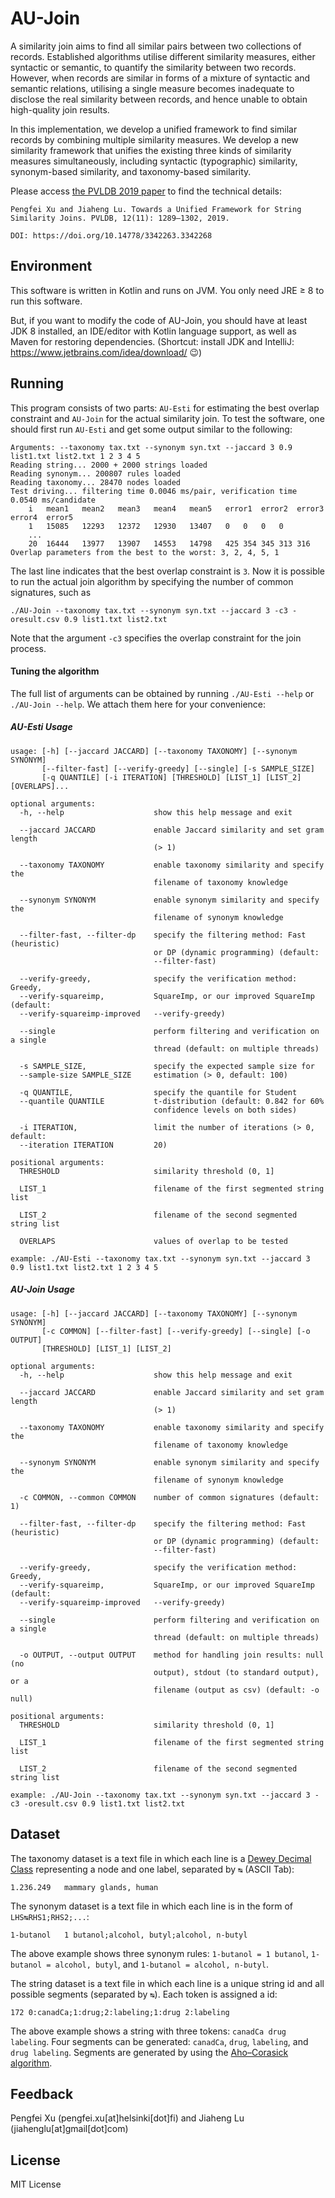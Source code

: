 
# AU-Join

A similarity join aims to find all similar pairs between two collections of records. Established algorithms utilise different similarity measures, either syntactic or semantic, to quantify the similarity between two records. However, when records are similar in forms of a mixture of syntactic and semantic relations, utilising a single measure becomes inadequate to disclose the real similarity between records, and hence unable to obtain high-quality join results.
    
In this implementation, we develop a unified framework to find similar records by combining multiple similarity measures.  We  develop a new similarity framework that unifies the existing three kinds of similarity measures simultaneously, including syntactic (typographic) similarity, synonym-based similarity, and taxonomy-based similarity. 

Please access [the PVLDB 2019 paper](https://www.cs.helsinki.fi/u/jilu/documents/P1131_Lu.pdf) to find the technical details:

```
Pengfei Xu and Jiaheng Lu. Towards a Unified Framework for String Similarity Joins. PVLDB, 12(11): 1289–1302, 2019.

DOI: https://doi.org/10.14778/3342263.3342268
```



## Environment

This software is written in Kotlin and runs on JVM. You only need JRE ≥ 8 to run this software.

But, if you want to modify the code of AU-Join, you should have at least JDK 8 installed, an IDE/editor with Kotlin language support, as well as Maven for restoring dependencies. (Shortcut: install JDK and IntelliJ: https://www.jetbrains.com/idea/download/ 😉)


## Running

This program consists of two parts: `AU-Esti` for estimating the best overlap constraint and `AU-Join` for the actual similarity join. To test the software, one should first run `AU-Esti` and get some output similar to the following:

```
Arguments: --taxonomy tax.txt --synonym syn.txt --jaccard 3 0.9 list1.txt list2.txt 1 2 3 4 5
Reading string... 2000 + 2000 strings loaded
Reading synonym... 200807 rules loaded
Reading taxonomy... 28470 nodes loaded
Test driving... filtering time 0.0046 ms/pair, verification time 0.0540 ms/candidate
	i	mean1	mean2	mean3	mean4	mean5	error1	error2	error3	error4	error5	
	1	15085	12293	12372	12930	13407	0	0	0	0
	...
	20	16444	13977	13907	14553	14798	425	354	345	313	316	
Overlap parameters from the best to the worst: 3, 2, 4, 5, 1
```

The last line indicates that the best overlap constraint is `3`. Now it is possible to run the actual join algorithm by specifying the number of common signatures, such as

```
./AU-Join --taxonomy tax.txt --synonym syn.txt --jaccard 3 -c3 -oresult.csv 0.9 list1.txt list2.txt
```
Note that the argument `-c3` specifies the overlap constraint for the join process.

#### Tuning the algorithm

The full list of arguments can be obtained by running `./AU-Esti --help` or `./AU-Join --help`. We attach them here for your convenience:

##### AU-Esti Usage

```
usage: [-h] [--jaccard JACCARD] [--taxonomy TAXONOMY] [--synonym SYNONYM]
       [--filter-fast] [--verify-greedy] [--single] [-s SAMPLE_SIZE]
       [-q QUANTILE] [-i ITERATION] [THRESHOLD] [LIST_1] [LIST_2] [OVERLAPS]...

optional arguments:
  -h, --help                    show this help message and exit

  --jaccard JACCARD             enable Jaccard similarity and set gram length
                                (> 1)

  --taxonomy TAXONOMY           enable taxonomy similarity and specify the
                                filename of taxonomy knowledge

  --synonym SYNONYM             enable synonym similarity and specify the
                                filename of synonym knowledge

  --filter-fast, --filter-dp    specify the filtering method: Fast (heuristic)
                                or DP (dynamic programming) (default:
                                --filter-fast)

  --verify-greedy,              specify the verification method: Greedy,
  --verify-squareimp,           SquareImp, or our improved SquareImp (default:
  --verify-squareimp-improved   --verify-greedy)

  --single                      perform filtering and verification on a single
                                thread (default: on multiple threads)

  -s SAMPLE_SIZE,               specify the expected sample size for
  --sample-size SAMPLE_SIZE     estimation (> 0, default: 100)

  -q QUANTILE,                  specify the quantile for Student
  --quantile QUANTILE           t-distribution (default: 0.842 for 60%
                                confidence levels on both sides)

  -i ITERATION,                 limit the number of iterations (> 0, default:
  --iteration ITERATION         20)

positional arguments:
  THRESHOLD                     similarity threshold (0, 1]

  LIST_1                        filename of the first segmented string list

  LIST_2                        filename of the second segmented string list

  OVERLAPS                      values of overlap to be tested

example: ./AU-Esti --taxonomy tax.txt --synonym syn.txt --jaccard 3 0.9 list1.txt list2.txt 1 2 3 4 5
```

##### AU-Join Usage

```
usage: [-h] [--jaccard JACCARD] [--taxonomy TAXONOMY] [--synonym SYNONYM]
       [-c COMMON] [--filter-fast] [--verify-greedy] [--single] [-o OUTPUT]
       [THRESHOLD] [LIST_1] [LIST_2]

optional arguments:
  -h, --help                    show this help message and exit

  --jaccard JACCARD             enable Jaccard similarity and set gram length
                                (> 1)

  --taxonomy TAXONOMY           enable taxonomy similarity and specify the
                                filename of taxonomy knowledge

  --synonym SYNONYM             enable synonym similarity and specify the
                                filename of synonym knowledge

  -c COMMON, --common COMMON    number of common signatures (default: 1)

  --filter-fast, --filter-dp    specify the filtering method: Fast (heuristic)
                                or DP (dynamic programming) (default:
                                --filter-fast)

  --verify-greedy,              specify the verification method: Greedy,
  --verify-squareimp,           SquareImp, or our improved SquareImp (default:
  --verify-squareimp-improved   --verify-greedy)

  --single                      perform filtering and verification on a single
                                thread (default: on multiple threads)

  -o OUTPUT, --output OUTPUT    method for handling join results: null (no
                                output), stdout (to standard output), or a
                                filename (output as csv) (default: -o null)

positional arguments:
  THRESHOLD                     similarity threshold (0, 1]

  LIST_1                        filename of the first segmented string list

  LIST_2                        filename of the second segmented string list

example: ./AU-Join --taxonomy tax.txt --synonym syn.txt --jaccard 3 -c3 -oresult.csv 0.9 list1.txt list2.txt
```

## Dataset

The taxonomy dataset is a text file in which each line is a [Dewey Decimal Class](https://en.wikipedia.org/wiki/Dewey_Decimal_Classification) representing a node and one label, separated by `↹` (ASCII Tab):

```
1.236.249	mammary glands, human
```

The synonym dataset is a text file in which each line is in the form of `LHS↹RHS1;RHS2;...`:

```
1-butanol	1 butanol;alcohol, butyl;alcohol, n-butyl
```

The above example shows three synonym rules: `1-butanol = 1 butanol`, `1-butanol = alcohol, butyl`, and `1-butanol = alcohol, n-butyl`.

The string dataset is a text file in which each line is a unique string id and all possible segments (separated by `↹`). Each token is assigned a id:

```
172	0:canadCa;1:drug;2:labeling;1:drug 2:labeling
```

The above example shows a string with three tokens: `canadCa drug labeling`. Four segments can be generated: `canadCa`, `drug`, `labeling`, and `drug labeling`. Segments are generated by using the [Aho–Corasick algorithm](https://en.wikipedia.org/wiki/Aho–Corasick_algorithm).


## Feedback

Pengfei Xu (pengfei.xu[at]helsinki[dot]fi) and Jiaheng Lu (jiahenglu[at]gmail[dot]com)

## License

MIT License
